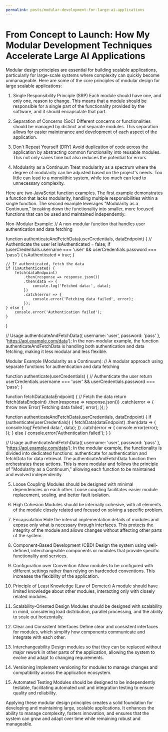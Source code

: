```yaml
---
permalink: posts/modular-development-for-large-ai-applications
---
```


# From Concept to Launch: How My Modular Development Techniques Accelerate Large AI Applications

Modular design principles are essential for building scalable applications, particularly for large-scale systems where complexity can quickly become unmanageable. Here are some of the core principles of modular design for large scalable applications:

1. Single Responsibility Principle (SRP)
   Each module should have one, and only one, reason to change. This means that a module should be responsible for a single part of the functionality provided by the software, and it should encapsulate that part.

2. Separation of Concerns (SoC)
   Different concerns or functionalities should be managed by distinct and separate modules. This separation allows for easier maintenance and development of each aspect of the application.

3. Don't Repeat Yourself (DRY)
   Avoid duplication of code across the application by abstracting common functionality into reusable modules. This not only saves time but also reduces the potential for errors.

4. Modularity as a Continuum
   Treat modularity as a spectrum where the degree of modularity can be adjusted based on the project's needs. Too little can lead to a monolithic system, while too much can lead to unnecessary complexity.

Here are two JavaScript function examples. The first example demonstrates a function that lacks modularity, handling multiple responsibilities within a single function. The second example leverages "Modularity as a Continuum," breaking down the functionality into smaller, more focused functions that can be used and maintained independently.

Non-Modular Example:
// A non-modular function that handles user authentication and data fetching

function authenticateAndFetchData(userCredentials, dataEndpoint) {
// Authenticate the user
let isAuthenticated = false;
if (userCredentials.username === 'user' && userCredentials.password === 'pass') {
isAuthenticated = true;
}

    // If authenticated, fetch the data
    if (isAuthenticated) {
        fetch(dataEndpoint)
            .then(response => response.json())
            .then(data => {
                console.log('Fetched data:', data);
            })
            .catch(error => {
                console.error('Fetching data failed', error);
            });
    } else {
        console.error('Authentication failed');
    }

}

// Usage
authenticateAndFetchData({ username: 'user', password: 'pass' }, 'https://api.example.com/data');
In the non-modular example, the function authenticateAndFetchData is handling both authentication and data fetching, making it less modular and less flexible.

Modular Example (Modularity as a Continuum):
// A modular approach using separate functions for authentication and data fetching

function authenticate(userCredentials) {
// Authenticate the user
return userCredentials.username === 'user' && userCredentials.password === 'pass';
}

function fetchData(dataEndpoint) {
// Fetch the data
return fetch(dataEndpoint)
.then(response => response.json())
.catch(error => {
throw new Error('Fetching data failed', error);
});
}

function authenticateAndFetchData(userCredentials, dataEndpoint) {
if (authenticate(userCredentials)) {
fetchData(dataEndpoint)
.then(data => {
console.log('Fetched data:', data);
})
.catch(error => {
console.error(error);
});
} else {
console.error('Authentication failed');
}
}

// Usage
authenticateAndFetchData({ username: 'user', password: 'pass' }, 'https://api.example.com/data');
In the modular example, the functionality is divided into dedicated functions: authenticate for authentication and fetchData for data retrieval. The authenticateAndFetchData function then orchestrates these actions. This is more modular and follows the principle of "Modularity as a Continuum," allowing each function to be maintained and evolved independently.

5. Loose Coupling
   Modules should be designed with minimal dependencies on each other. Loose coupling facilitates easier module replacement, scaling, and better fault isolation.

6. High Cohesion
   Modules should be internally cohesive, with all elements of the module closely related and focused on solving a specific problem.

7. Encapsulation
   Hide the internal implementation details of modules and expose only what is necessary through interfaces. This protects the integrity of the module and allows changes without affecting other parts of the system.

8. Component-Based Development (CBD)
   Design the system using well-defined, interchangeable components or modules that provide specific functionality and services.

9. Configuration over Convention
   Allow modules to be configured with different settings rather than relying on hardcoded conventions. This increases the flexibility of the application.

10. Principle of Least Knowledge (Law of Demeter)
    A module should have limited knowledge about other modules, interacting only with closely related modules.

11. Scalability-Oriented Design
    Modules should be designed with scalability in mind, considering load distribution, parallel processing, and the ability to scale out horizontally.

12. Clear and Consistent Interfaces
    Define clear and consistent interfaces for modules, which simplify how components communicate and integrate with each other.

13. Interchangeability
    Design modules so that they can be replaced without major rework in other parts of the application, allowing the system to evolve and adapt to changing requirements.

14. Versioning
    Implement versioning for modules to manage changes and compatibility across the application ecosystem.

15. Automated Testing
    Modules should be designed to be independently testable, facilitating automated unit and integration testing to ensure quality and reliability.

Applying these modular design principles creates a solid foundation for developing and maintaining large, scalable applications. It enhances the ability to manage complexity, fosters innovation, and ensures that the system can grow and adapt over time while remaining robust and manageable.
